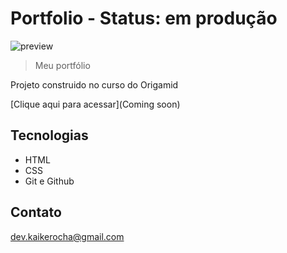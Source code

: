 # Portfolio - Status: em produção

![preview](./.github/preview.png)
> Meu portfólio

Projeto construido no curso do Origamid

[Clique aqui para acessar](Coming soon)


## Tecnologias

- HTML
- CSS
- Git e Github

## Contato

dev.kaikerocha@gmail.com


